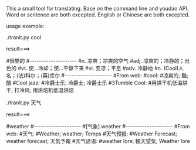 This a small tool for translating. Base on the command line and youdao API.
Word or sentence are both excepted.
English or Chinese are both excepted.

usage example:

./tranit.py cool

result===>

#很酷的
#--------------------
#n. 凉爽；凉爽的空气
#adj. 凉爽的；冷静的；出色的
#vt. 使…冷却；使…平静下来
#vi. 变凉；平息
#adv. 冷静地
#n. (Cool)人名；(法)科尔；(英)库尔
#--------------------
#From web:
#cool:
#凉爽的; 酷; 酷
#Cool jazz:
#冷爵士乐; 冷爵士; 冷爵士乐
#3Tumble Cool:
#用烘干机低温烘干; 打冷风; 用烘焙机低温烘焙

./tranit.py 天气

result===>

#weather
#--------------------
#[气象] weather
#--------------------
#From web:
#天气:
#Weather; weather; Temps
#天气预报:
#Weather Forecast; weather forecast; 天気予報
#天气谚语:
#weather lore; 観天望気; Weather lore

